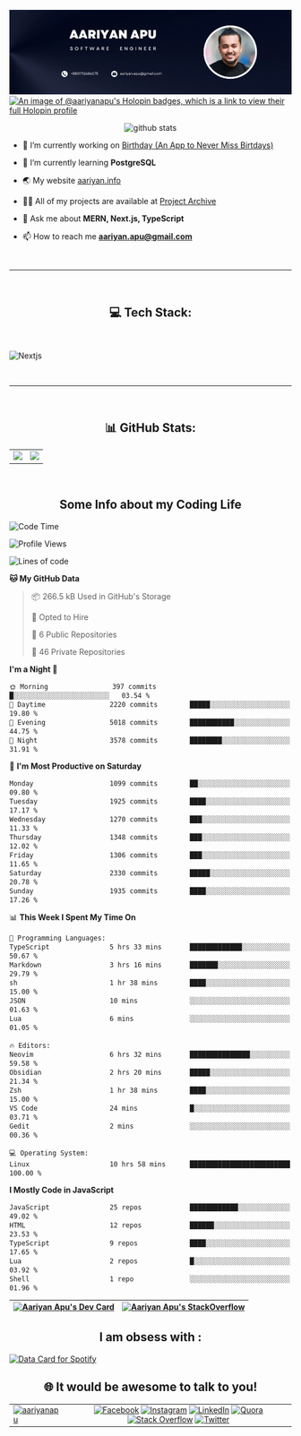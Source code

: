 ![An Image of Aariyan Apu](banner.webp)
[![An image of @aariyanapu's Holopin badges, which is a link to view their full Holopin profile](https://holopin.me/aariyanapu)](https://holopin.io/@aariyanapu)

<p align="center"> <img src="https://github-widgetbox.vercel.app/api/profile?username=aariyanapu&data=followers,repositories,stars,commits&theme=nautilus"  alt="github stats" /> </p>

- 🔭 I’m currently working on [Birthday (An App to Never Miss Birtdays)](https://allbirthday.vercel.app/)

- 🌱 I’m currently learning **PostgreSQL**

- 🌏 My website [aariyan.info](https://aariyan.info/)

- 👨‍💻 All of my projects are available at [Project Archive](https://www.aariyan.info/archive)

- 💬 Ask me about **MERN, Next.js, TypeScript**

- 📫 How to reach me **aariyan.apu@gmail.com**

</br>

---

</br>
<h2 align="center"> 💻 Tech Stack: </h2>
</br>

<p align='center'>

<img src="https://skillicons.dev/icons?i=nextjs,vite,react,redux,tailwind,materialui,sass,bootstrap,ts,js,express,nodejs,mongodb,postgres,prisma,redis,html,css,jquery,md,linux,git,docker,github,babel,bash,neovim,vim,ps,postman"
 alt="Nextjs" />

</p>

</br>

---

</br>
<h2 align="center"> 📊 GitHub Stats: </h2>

|                                                                                                                                                            |                                                                                                                   |
| ---------------------------------------------------------------------------------------------------------------------------------------------------------- | :---------------------------------------------------------------------------------------------------------------: |
| ![](https://github-readme-stats.vercel.app/api?username=aariyanapu&theme=material-palenight&hide_border=false&include_all_commits=true&count_private=true) | ![](https://github-readme-streak-stats.herokuapp.com/?user=aariyanapu&theme=material-palenight&hide_border=false) |

<br/>
<h2 align="center"> Some Info about my Coding Life </h2>

<!--START_SECTION:waka-->
![Code Time](http://img.shields.io/badge/Code%20Time-2%2C024%20hrs%2057%20mins-blue)

![Profile Views](http://img.shields.io/badge/Profile%20Views-0-blue)

![Lines of code](https://img.shields.io/badge/From%20Hello%20World%20I%27ve%20Written-2.7%20million%20lines%20of%20code-blue)

**🐱 My GitHub Data** 

> 📦 266.5 kB Used in GitHub's Storage 
 > 
> 💼 Opted to Hire
 > 
> 📜 6 Public Repositories 
 > 
> 🔑 46 Private Repositories 
 > 
**I'm a Night 🦉** 

```text
🌞 Morning                397 commits         █░░░░░░░░░░░░░░░░░░░░░░░░   03.54 % 
🌆 Daytime                2220 commits        █████░░░░░░░░░░░░░░░░░░░░   19.80 % 
🌃 Evening                5018 commits        ███████████░░░░░░░░░░░░░░   44.75 % 
🌙 Night                  3578 commits        ████████░░░░░░░░░░░░░░░░░   31.91 % 
```
📅 **I'm Most Productive on Saturday** 

```text
Monday                   1099 commits        ██░░░░░░░░░░░░░░░░░░░░░░░   09.80 % 
Tuesday                  1925 commits        ████░░░░░░░░░░░░░░░░░░░░░   17.17 % 
Wednesday                1270 commits        ███░░░░░░░░░░░░░░░░░░░░░░   11.33 % 
Thursday                 1348 commits        ███░░░░░░░░░░░░░░░░░░░░░░   12.02 % 
Friday                   1306 commits        ███░░░░░░░░░░░░░░░░░░░░░░   11.65 % 
Saturday                 2330 commits        █████░░░░░░░░░░░░░░░░░░░░   20.78 % 
Sunday                   1935 commits        ████░░░░░░░░░░░░░░░░░░░░░   17.26 % 
```


📊 **This Week I Spent My Time On** 

```text
💬 Programming Languages: 
TypeScript               5 hrs 33 mins       █████████████░░░░░░░░░░░░   50.67 % 
Markdown                 3 hrs 16 mins       ███████░░░░░░░░░░░░░░░░░░   29.79 % 
sh                       1 hr 38 mins        ████░░░░░░░░░░░░░░░░░░░░░   15.00 % 
JSON                     10 mins             ░░░░░░░░░░░░░░░░░░░░░░░░░   01.63 % 
Lua                      6 mins              ░░░░░░░░░░░░░░░░░░░░░░░░░   01.05 % 

🔥 Editors: 
Neovim                   6 hrs 32 mins       ███████████████░░░░░░░░░░   59.58 % 
Obsidian                 2 hrs 20 mins       █████░░░░░░░░░░░░░░░░░░░░   21.34 % 
Zsh                      1 hr 38 mins        ████░░░░░░░░░░░░░░░░░░░░░   15.00 % 
VS Code                  24 mins             █░░░░░░░░░░░░░░░░░░░░░░░░   03.71 % 
Gedit                    2 mins              ░░░░░░░░░░░░░░░░░░░░░░░░░   00.36 % 

💻 Operating System: 
Linux                    10 hrs 58 mins      █████████████████████████   100.00 % 
```

**I Mostly Code in JavaScript** 

```text
JavaScript               25 repos            ████████████░░░░░░░░░░░░░   49.02 % 
HTML                     12 repos            ██████░░░░░░░░░░░░░░░░░░░   23.53 % 
TypeScript               9 repos             ████░░░░░░░░░░░░░░░░░░░░░   17.65 % 
Lua                      2 repos             █░░░░░░░░░░░░░░░░░░░░░░░░   03.92 % 
Shell                    1 repo              ░░░░░░░░░░░░░░░░░░░░░░░░░   01.96 % 
```




<!--END_SECTION:waka-->

<!-- Activity Graph  -->

<div align="center">

| <a href="https://app.daily.dev/aariyanapu"><img src="https://api.daily.dev/devcards/9765e7151f4a4163a3aa26a1c1b5c469.png?r=1nz" width="230" alt="Aariyan Apu's Dev Card"/></a> | [![Aariyan Apu's StackOverflow](https://github-readme-stackoverflow.vercel.app/?userID=12180960&theme=dark)](https://stackoverflow.com/users/12180960/aariyan-apu) |
| ------------------------------------------------------------------------------------------------------------------------------------------------------------------------------ | ------------------------------------------------------------------------------------------------------------------------------------------------------------------ |

</div>

<div align="center">
<h2> I am obsess with : </div>

<a href="https://data-card-for-spotify.herokuapp.com/card?user_id=31tn6riohy27abhahkklkxmaigbu">
  <img src="https://data-card-for-spotify.herokuapp.com/api/card?user_id=31tn6riohy27abhahkklkxmaigbu" alt="Data Card for Spotify">
</a>

</div>

</br>
<h2 align="center"> 🌐 It would be awesome to talk to you!  </h2>

|                                                                                                                                                                              |                                                                                                                                                                                                                                                                                                                                                                                                                                                                                                                                                                                                                                                                                                                                                                                                                                   |
| ---------------------------------------------------------------------------------------------------------------------------------------------------------------------------- | :-------------------------------------------------------------------------------------------------------------------------------------------------------------------------------------------------------------------------------------------------------------------------------------------------------------------------------------------------------------------------------------------------------------------------------------------------------------------------------------------------------------------------------------------------------------------------------------------------------------------------------------------------------------------------------------------------------------------------------------------------------------------------------------------------------------------------------: |
| <a href="https://twitter.com/aariyanapu" target="blank"><img src="https://img.shields.io/twitter/follow/aariyanapu?logo=twitter&style=for-the-badge" alt="aariyanapu" /></a> | [![Facebook](https://img.shields.io/badge/Facebook-%231877F2.svg?logo=Facebook&logoColor=white)](https://facebook.com/aariyan.apu) [![Instagram](https://img.shields.io/badge/Instagram-%23E4405F.svg?logo=Instagram&logoColor=white)](https://instagram.com/aariyan.apu) [![LinkedIn](https://img.shields.io/badge/LinkedIn-%230077B5.svg?logo=linkedin&logoColor=white)](https://linkedin.com/in/aariyanapu) [![Quora](https://img.shields.io/badge/Quora-%23B92B27.svg?logo=Quora&logoColor=white)](https://quora.com/profile/Aariyan-Apu) [![Stack Overflow](https://img.shields.io/badge/-Stackoverflow-FE7A16?logo=stack-overflow&logoColor=white)](https://stackoverflow.com/users/12180960) [![Twitter](https://img.shields.io/badge/Twitter-%231DA1F2.svg?logo=Twitter&logoColor=white)](https://twitter.com/aariyanapu) |
